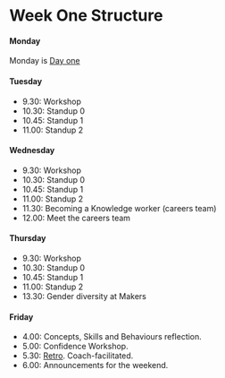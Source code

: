 # Week One Structure

#### Monday

Monday is [Day one](./day_one.md)

#### Tuesday
- 9.30: Workshop
- 10.30: Standup 0
- 10.45: Standup 1
- 11.00: Standup 2

#### Wednesday
- 9.30: Workshop
- 10.30: Standup 0
- 10.45: Standup 1
- 11.00: Standup 2
- 11.30: Becoming a Knowledge worker (careers team)
- 12.00: Meet the careers team

#### Thursday
- 9.30: Workshop
- 10.30: Standup 0
- 10.45: Standup 1
- 11.00: Standup 2
- 13.30: Gender diversity at Makers

#### Friday
- 4.00: Concepts, Skills and Behaviours reflection.
- 5.00: Confidence Workshop.
- 5.30: [Retro](https://github.com/makersacademy/course/blob/master/pills/student_retrospective.md). Coach-facilitated.
- 6.00: Announcements for the weekend.
